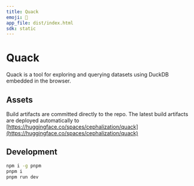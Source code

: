 ```yaml
---
title: Quack
emoji: 🦆
app_file: dist/index.html
sdk: static
---
```


# Quack

Quack is a tool for exploring and querying datasets using DuckDB embedded in the browser.

## Assets

Build artifacts are committed directly to the repo.
The latest build artifacts are deployed automatically to [https://huggingface.co/spaces/cephalization/quack](https://huggingface.co/spaces/cephalization/quack)

## Development

```bash
npm i -g pnpm
pnpm i
pnpm run dev
```
